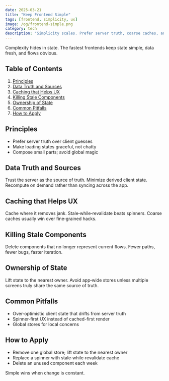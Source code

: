 ```yaml
---
date: 2025-03-21
title: "Keep Frontend Simple"
tags: [frontend, simplicity, ux]
image: /og/frontend-simple.png
category: tech
description: "Simplicity scales. Prefer server truth, coarse caches, and clear ownership of state to keep frontends fast and maintainable."
---
```


Complexity hides in state. The fastest frontends keep state simple, data fresh, and flows obvious.

## Table of Contents

1. [Principles](#principles)
2. [Data Truth and Sources](#data-truth-and-sources)
3. [Caching that Helps UX](#caching-that-helps-ux)
4. [Killing Stale Components](#killing-stale-components)
5. [Ownership of State](#ownership-of-state)
6. [Common Pitfalls](#common-pitfalls)
7. [How to Apply](#how-to-apply)

## Principles

- Prefer server truth over client guesses
- Make loading states graceful, not chatty
- Compose small parts; avoid global magic

## Data Truth and Sources

Trust the server as the source of truth. Minimize derived client state. Recompute on demand rather than syncing across the app.

## Caching that Helps UX

Cache where it removes jank. Stale‑while‑revalidate beats spinners. Coarse caches usually win over fine‑grained hacks.

## Killing Stale Components

Delete components that no longer represent current flows. Fewer paths, fewer bugs, faster iteration.

## Ownership of State

Lift state to the nearest owner. Avoid app‑wide stores unless multiple screens truly share the same source of truth.

## Common Pitfalls

- Over‑optimistic client state that drifts from server truth
- Spinner‑first UX instead of cached-first render
- Global stores for local concerns

## How to Apply

- Remove one global store; lift state to the nearest owner
- Replace a spinner with stale‑while‑revalidate cache
- Delete an unused component each week

Simple wins when change is constant.